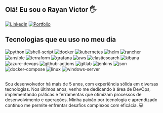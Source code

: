 ## Olá! Eu sou o Rayan Victor 🖐️


[![LinkedIn](https://img.shields.io/badge/LinkedIn-0077B5?style=for-the-badge&logo=linkedin&logoColor=white)](https://www.linkedin.com/in/rayan-victor-9749b3224/)
[![Portfolio](https://img.shields.io/badge/Portfolio-000000?style=for-the-badge&logo=github&logoColor=white)](https://rayan-1.github.io)


## Tecnologias que eu uso no meu dia

<div style="display: inline_block">
  <img align="center" alt="python" src="https://img.shields.io/badge/Python-3776AB?style=for-the-badge&logo=python&logoColor=white" />
  <img align="center" alt="shell-script" src="https://img.shields.io/badge/Shell_Script-89E051?style=for-the-badge&logo=shell&logoColor=white" />
  <img align="center" alt="docker" src="https://img.shields.io/badge/Docker-2496ED?style=for-the-badge&logo=docker&logoColor=white" />
  <img align="center" alt="kubernetes" src="https://img.shields.io/badge/Kubernetes-326CE5?style=for-the-badge&logo=kubernetes&logoColor=white" />
  <img align="center" alt="helm" src="https://img.shields.io/badge/Helm-0F1689?style=for-the-badge&logo=helm&logoColor=white" />
  <img align="center" alt="rancher" src="https://img.shields.io/badge/Rancher-92C7C7?style=for-the-badge&logo=rancher&logoColor=black" />
  <img align="center" alt="ansible" src="https://img.shields.io/badge/Ansible-EE0000?style=for-the-badge&logo=ansible&logoColor=white" />
  <img align="center" alt="terraform" src="https://img.shields.io/badge/Terraform-7B42BC?style=for-the-badge&logo=terraform&logoColor=white" />
  <img align="center" alt="grafana" src="https://img.shields.io/badge/Grafana-F46800?style=for-the-badge&logo=grafana&logoColor=white" />
  <img align="center" alt="aws" src="https://img.shields.io/badge/AWS-232F3E?style=for-the-badge&logo=amazonaws&logoColor=white" />
  <img align="center" alt="elasticsearch" src="https://img.shields.io/badge/Elasticsearch-005571?style=for-the-badge&logo=elasticsearch&logoColor=white" />
  <img align="center" alt="kibana" src="https://img.shields.io/badge/Kibana-005571?style=for-the-badge&logo=kibana&logoColor=white" />
  <img align="center" alt="azure-devops" src="https://img.shields.io/badge/Azure_DevOps-0078D4?style=for-the-badge&logo=azuredevops&logoColor=white" />
  <img align="center" alt="github-actions" src="https://img.shields.io/badge/GitHub_Actions-2088FF?style=for-the-badge&logo=githubactions&logoColor=white" />
  <img align="center" alt="gitlab" src="https://img.shields.io/badge/GitLab-FCA121?style=for-the-badge&logo=gitlab&logoColor=white" />
  <img align="center" alt="jenkins" src="https://img.shields.io/badge/Jenkins-D24939?style=for-the-badge&logo=jenkins&logoColor=white" />
  <img align="center" alt="json" src="https://img.shields.io/badge/JSON-000000?style=for-the-badge&logo=json&logoColor=white" />
  <img align="center" alt="docker-compose" src="https://img.shields.io/badge/Docker_Compose-0DB7ED?style=for-the-badge&logo=docker&logoColor=white" />
  <img align="center" alt="linux" src="https://img.shields.io/badge/Linux-FCC624?style=for-the-badge&logo=linux&logoColor=black" />
  <img align="center" alt="windows-server" src="https://img.shields.io/badge/Windows_Server-00ADEF?style=for-the-badge&logo=microsoft&logoColor=white" />
</div><br/>


Sou desenvolvedor há mais de 5 anos, com experiência sólida em diversas tecnologias. Nos últimos anos, venho me dedicando à área de DevOps, implementando práticas e ferramentas que otimizam processos de desenvolvimento e operações. Minha paixão por tecnologia e aprendizado contínuo me permite enfrentar desafios complexos com eficácia. 💻



